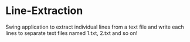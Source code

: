# Line-Extraction
Swing application to extract individual lines from a text file and write each lines to separate text files named 1.txt, 2.txt and so on!
